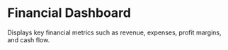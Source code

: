 # Financial Dashboard
 Displays key financial metrics such as revenue, expenses, profit margins, and cash flow.
